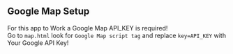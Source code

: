 ## Google Map Setup
For this app to Work a Google Map API_KEY is required!  
Go to `map.html` look for `Google Map script tag` and replace `key=API_KEY` with Your Google API Key!
